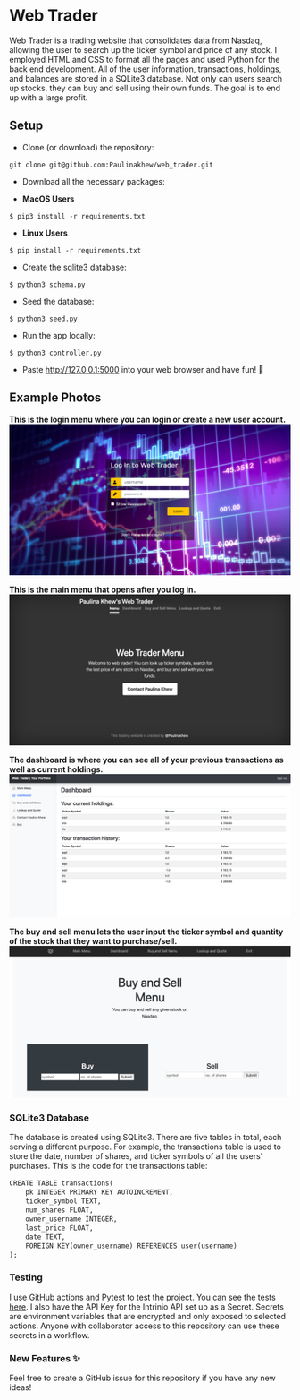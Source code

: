 # Web Trader
Web Trader is a trading website that consolidates data from Nasdaq, allowing the user to search up the ticker symbol and price of any stock. I employed HTML and CSS to format all the pages and used Python for the back end development. All of the user information, transactions, holdings, and balances are stored in a SQLite3 database. Not only can users search up stocks, they can buy and sell using their own funds. The goal is to end up with a large profit. 

## Setup
- Clone (or download) the repository:
```ShellSession
git clone git@github.com:Paulinakhew/web_trader.git
```

- Download all the necessary packages:

* **MacOS Users**
```ShellSession
$ pip3 install -r requirements.txt
```

* **Linux Users**
```ShellSession
$ pip install -r requirements.txt
```

- Create the sqlite3 database:
```ShellSession
$ python3 schema.py
```

- Seed the database:
```ShellSession
$ python3 seed.py
```

- Run the app locally:
```ShellSession
$ python3 controller.py
```

- Paste http://127.0.0.1:5000 into your web browser and have fun! 🤩

## Example Photos
**This is the login menu where you can login or create a new user account.**
![Login menu](static/login.png?raw=true "Login menu")

**This is the main menu that opens after you log in.**
![Main menu](static/main_menu.png?raw=true "Main menu")

**The dashboard is where you can see all of your previous transactions as well as current holdings.**
![Dashboard](static/dashboard.png?raw=true "Dashboard")

**The buy and sell menu lets the user input the ticker symbol and quantity of the stock that they want to purchase/sell.**
![Buy and Sell Menu](static/buy_sell.png?raw=true "Buy and Sell Menu")

### SQLite3 Database
The database is created using SQLite3. There are five tables in total, each serving a different purpose. For example, the transactions table is used to store the date, number of shares, and ticker symbols of all the users' purchases. This is the code for the transactions table:
```SQLite3
CREATE TABLE transactions(
    pk INTEGER PRIMARY KEY AUTOINCREMENT,
    ticker_symbol TEXT,
    num_shares FLOAT,
    owner_username INTEGER,
    last_price FLOAT,
    date TEXT,
    FOREIGN KEY(owner_username) REFERENCES user(username)
);
```

### Testing
I use GitHub actions and Pytest to test the project. You can see the tests [here](test_model.py). I also have the API Key for the Intrinio API set up as a Secret. Secrets are environment variables that are encrypted and only exposed to selected actions. Anyone with collaborator access to this repository can use these secrets in a workflow.

### New Features :sparkles:
Feel free to create a GitHub issue for this repository if you have any new ideas!
